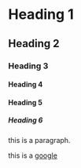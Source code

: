 # Heading 1
## Heading 2
### Heading 3
#### Heading 4
#### Heading 5
##### Heading 6

this is a paragraph.

this is a [google](www.google.com)
